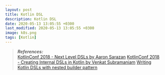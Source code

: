 ```yaml
---
layout: post
title: Kotlin DSL
description: Kotlin DSL
date: 2020-05-13 13:05:55 +0300
last_modified: 2020-05-13 13:05:55 +0300
image: k8s.png
tags: [Kotlin]
--- 
```


 
 
 
 
 
 
 
 
 
> **_References:_**  
>[KotlinConf 2018 - Next Level DSLs by Aaron Sarazan](https://youtu.be/Rvx_BfG3NDo?t=1843)
>[KotlinConf 2018 - Creating Internal DSLs in Kotlin by Venkat Subramaniam](https://youtu.be/JzTeAM8N1-o?t=1982)
>[Writing Kotlin DSLs with nested builder pattern](https://proandroiddev.com/writing-kotlin-dsls-with-nested-builder-pattern-66452476d5ef)
 

 

[jekyll-docs]: https://jekyllrb.com/docs/home
[jekyll-gh]:   https://github.com/jekyll/jekyll
[jekyll-talk]: https://talk.jekyllrb.com/

